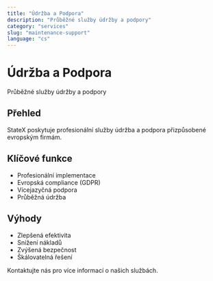 ```yaml
---
title: "Údržba a Podpora"
description: "Průběžné služby údržby a podpory"
category: "services"
slug: "maintenance-support"
language: "cs"
---
```


# Údržba a Podpora

Průběžné služby údržby a podpory

## Přehled

StateX poskytuje profesionální služby údržba a podpora přizpůsobené evropským firmám.

## Klíčové funkce

- Profesionální implementace
- Evropská compliance (GDPR)
- Vícejazyčná podpora
- Průběžná údržba

## Výhody

- Zlepšená efektivita
- Snížení nákladů
- Zvýšená bezpečnost
- Škálovatelná řešení

Kontaktujte nás pro více informací o našich službách.